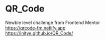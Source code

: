 # QR_Code

Newbie level challenge from Frontend Mentor <br>
https://qrcode-fm.netlify.app <br>
https://initye.github.io/QR_Code/